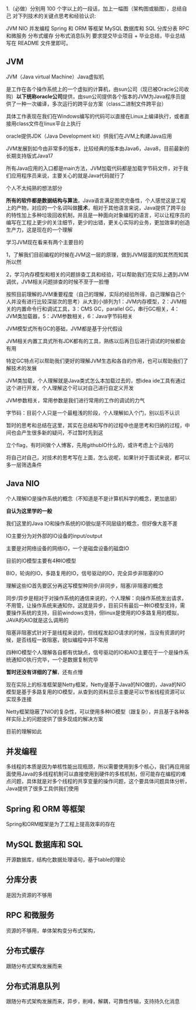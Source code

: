 1.（必做）分别用 100 个字以上的一段话，加上一幅图（架构图或脑图），总结自己
对下列技术的关键点思考和经验认识:

JVM
NIO
并发编程
Spring 和 ORM 等框架
MySQL 数据库和 SQL
分库分表
RPC 和微服务
分布式缓存
分布式消息队列
要求提交毕业项目 + 毕业总结，毕业总结写在 README 文件里即可。



## JVM

JVM（Java virtual Machine）Java虚拟机

是工作在各个操作系统上的一个虚拟的计算机，由sun公司（现已被Oracle公司收购）**以下统称oracle公司**提供，由sun公司提供各个版本的JVM为Java程序员提供了一种一次编译，多次运行的跨平台方案（class二进制文件跨平台）

具体工作表现在我们在Windows编写的代码可以直接在Linux上编译执行，或者直接用class文件在linux平台上执行

oracle提供JDK（Java Development kit）供我们在JVM上构建Java应用

JVM发展到如今由非常多的版本，比较经典的版本由Java6，Java8，目前最新的长期支持版式Java17



所有Java应用的入口都是main方法，JVM加载代码都是加载字节码文件，对于我们应用程序员来说，主要关心的就是Java代码就行了

个人不太纯熟的想法部分

**所有的软件都是数据结构与算法**，Java语言满足图灵完备性，个人感觉这是工程上的产物，对应的一个名词叫做**技术**，相对于其他语言来说，Java提供了跨平台的特性加上多种垃圾回收机制，并且是一种面向对象编程的语言，可以让程序员的编写在工程上更少的关注细节，更少的出错，更关心实际的业务，更加效率的创造生产力，这是现在的一个理解



学习JVM现在看来有两个主要目的

1，了解我们目前编程的时候在JVM这一层的原理，做到JVM层面的知其然而知其所以然

2，学习内存模型和相关的问题排查工具和经验，可以帮助我们在实际上遇到JVM调优，JVM相关问题排查的时候不至于一脸懵

按照目前理解的JVM重要程度（自己的理解，实际的经验所得，自己理解自己个人并没有进行比较深层次的思考）从大到小排列为1：JVM内存模型，2：JVM相关的内置命令行和调试工具，3：CMS GC，parallel GC，串行GC相关，4：JVM类加载器，5：JVM参数相关，6：Java字节码相关



JVM模型式所有GC的基础，JVM都是基于分代假设

JVM相关内置工具式所有JDK都有的工具，熟练以后再日后进行调试的时候都会有用

特定GC特点可以帮助我们更好的理解JVM生态和各自的作用，也可以帮助我们了解技术的发展

JVM类加载，个人理解就是Java类式怎么本加载过去的，想idea ide工具有通过这个进行开发，个人理解这个可以对自己进行自定义开发

JVM参数相关，常用参数是我们进行常用的工作的调试的力气

字节码：目前个人只是一个最粗浅的阶段，个人理解如入个门，别以后不认识



暂时的思考和总结在这里，其实在总结和写作的过程中也是思考和归纳的过程，中间也会产生很多新的疑问，不过暂时先到这

立个flag，有时间做个人博客，先用githubIO什么的，或许考虑上个云啥的

将自己对自己，对技术的思考写在上面，怎么说呢，如果针对于面试来说，都可以多一层筛选条件





## Java NIO

个人理解IO是操作系统的概念（不知道是不是计算机科学的概念，更加底层）

**自认为这里学的一般**

我们这里的Java IO和操作系统的IO貌似是不同层级的概念，但好像大差不差

IO主要分为对外部的IO设备的input/output

主要是对网络设备的网络IO，一个是磁盘设备的磁盘IO

目前的IO模型主要有4种IO模型

BIO，轮询的IO，多路复用的IO，信号驱动的IO，完全异步非阻塞的IO

理解这些IO首先要区分再这写模型种同步/非同步，阻塞/非阻塞的概念

同步/异步是相对于对操作系统的通信来说的，个人理解：向操作系统发出请求，不用管，让操作系统来通知你，这就是异步，目前只有最后一种IO模型支持，需要操作系统的支持，目前windows支持，但linux是使用的IO多路复用的模拟，JAVA的AIO就是这么调用的

阻塞非阻塞式针对于是线程来说的，但线程发起IO请求的时候，当没有资源的时候，是否线程一致阻塞，貌似编程中并不常用

四种IO模型个人理解各自都有优缺点，信号驱动的IO和AIO主要在于一个是操作系统通知IO执行完毕，一个是数据复制完毕

**暂时还没有详细的了解**，还有点懵

现在实际上的标准框架是Netty框架，Netty是基于Java的NIO做的，Java的NIO模型是基于多路复用的IO模型，从查到的资料显示主要是可以节省线程资源可以实现多连接

Netty框架隐蔽了NIO的复杂性，可以使用多种IO模型（跟复杂），并且基于各种各样实际上的问题提供了很多现成的解决方案



目前的理解如此



## 并发编程

多线程的本质是因为单核性能出现瓶颈，所以需要使用到多个核心，我们再应用层面使用Java的多线程机制可以直接使用到硬件的多核机制，但可能存在编程的难点问题，具体就是对多个线程的共享变量的操作问题，这个要具体问题具体分析，Java提供了很多工具供我们使用



##  Spring 和 ORM 等框架

Spring和ORM框架是为了工程上提高效率的存在

## MySQL 数据库和 SQL

开源数据库，结构化数据处理语句，基于table的理论

## 分库分表

是因为资源的不够用

## RPC 和微服务

资源的不够用，单体架构变分布式架构，

## 分布式缓存

跟随分布式架构发展而来

## 分布式消息队列

跟随分布式架构发展而来，异步，削峰，解耦，可靠性传输，支持持久化消息






